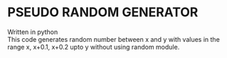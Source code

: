 # PSEUDO RANDOM GENERATOR

Written in python <br>
This code generates random number between x and y with values in the range x, x+0.1, x+0.2 upto y without using random module.
